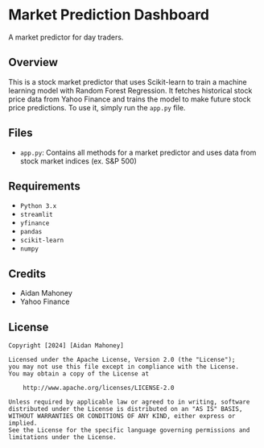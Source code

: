 # Market Prediction Dashboard
A market predictor for day traders.
## Overview
This is a stock market predictor that uses Scikit-learn to train a machine learning model with Random Forest Regression. It fetches historical stock price data from Yahoo Finance and trains the model to make future stock price predictions. To use it, simply run the `app.py` file.
## Files
- `app.py`: Contains all methods for a market predictor and uses data from stock market indices (ex. S&P 500)
## Requirements
- `Python 3.x`
- `streamlit`
- `yfinance`
- `pandas`
- `scikit-learn`
- `numpy`
## Credits
- Aidan Mahoney
- Yahoo Finance
## License

    Copyright [2024] [Aidan Mahoney]

    Licensed under the Apache License, Version 2.0 (the "License");
    you may not use this file except in compliance with the License.
    You may obtain a copy of the License at

        http://www.apache.org/licenses/LICENSE-2.0

    Unless required by applicable law or agreed to in writing, software
    distributed under the License is distributed on an "AS IS" BASIS,
    WITHOUT WARRANTIES OR CONDITIONS OF ANY KIND, either express or implied.
    See the License for the specific language governing permissions and
    limitations under the License.

